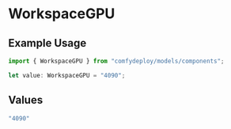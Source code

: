 # WorkspaceGPU

## Example Usage

```typescript
import { WorkspaceGPU } from "comfydeploy/models/components";

let value: WorkspaceGPU = "4090";
```

## Values

```typescript
"4090"
```